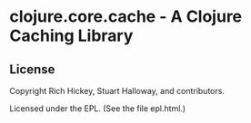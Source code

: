 # clojure.core.cache - A Clojure Caching Library 



## License

Copyright Rich Hickey, Stuart Halloway, and contributors.

Licensed under the EPL. (See the file epl.html.)